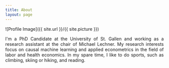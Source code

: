 ```yaml
---
title: About
layout: page
---
```


![Profile Image]({{ site.url }}/{{ site.picture }})

<p align="justify">I'm a PhD Candidate at the University of St. Gallen and working as a research assistant at the chair of Michael Lechner. 
	My research interests focus on causal machine learning and applied econometrics in the field of labor and health economics. In my spare time, I like to
do sports, such as climbing, skiing or hiking, and reading. </p>
